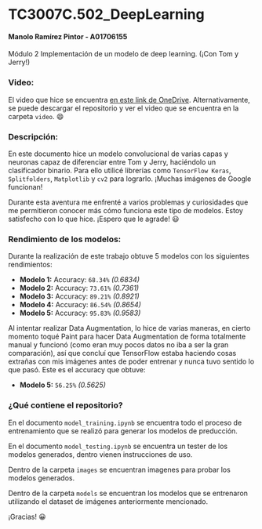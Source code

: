 # TC3007C.502_DeepLearning
#### Manolo Ramírez Pintor - A01706155
Módulo 2 Implementación de un modelo de deep learning. (¡Con Tom y Jerry!)   

### Video:
El video que hice se encuentra [en este link de OneDrive](https://1drv.ms/v/s!AjpnOhcgUf2f2lOd_9-A0avRMUUN?e=yEZnNY). Alternativamente, se puede descargar el repositorio y ver el video que se encuentra en la carpeta ``video``. 😄

### Descripción:
En este documento hice un modelo convolucional de varias capas y neuronas capaz de diferenciar entre Tom y Jerry, haciéndolo un clasificador binario. Para ello utilicé librerías como ``TensorFlow Keras``, ``Splitfolders``, ``Matplotlib`` y ``cv2`` para lograrlo. ¡Muchas imágenes de Google funcionan!   

Durante esta aventura me enfrenté a varios problemas y curiosidades que me permitieron conocer más cómo funciona este tipo de modelos. Estoy satisfecho con lo que hice. ¡Espero que le agrade! 😃

### Rendimiento de los modelos:
Durante la realización de este trabajo obtuve 5 modelos con los siguientes rendimientos:   
* **Modelo 1:** Accuracy: ``68.34%`` _(0.6834)_
* **Modelo 2:** Accuracy: ``73.61%`` _(0.7361)_
* **Modelo 3:** Accuracy: ``89.21%`` _(0.8921)_
* **Modelo 4:** Accuracy: ``86.54%`` _(0.8654)_
* **Modelo 5:** Accuracy: ``95.83%`` _(0.9583)_

Al intentar realizar Data Augmentation, lo hice de varias maneras, en cierto momento toqué Paint para hacer Data Augmentation de forma totalmente manual y funcionó (como eran muy pocos datos no iba a ser la gran comparación), así que concluí que TensorFlow estaba haciendo cosas extrañas con mis imágenes antes de poder entrenar y nunca tuvo sentido lo que pasó. Este es el accuracy que obtuve:   
* **Modelo 5:** ``56.25%`` _(0.5625)_

### ¿Qué contiene el repositorio?

En el documento ``model_training.ipynb`` se encuentra todo el proceso de entrenamiento que se realizó para generar los modelos de preducción.   

En el documento ``model_testing.ipynb`` se encuentra un tester de los modelos generados, dentro vienen instrucciones de uso.   

Dentro de la carpeta ``images`` se encuentran imagenes para probar los modelos generados.

Dentro de la carpeta ``models`` se encuentran los modelos que se entrenaron utilizando el dataset de imágenes anteriormente mencionado.

¡Gracias! 😀